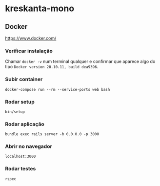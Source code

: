 # kreskanta-mono

## Docker
https://www.docker.com/

### Verificar instalação
Chamar `docker -v` num terminal qualquer e confirmar que aparece algo do tipo `Docker version 20.10.11, build dea9396`.

### Subir container
`docker-compose run --rm --service-ports web bash`

### Rodar setup
`bin/setup`

### Rodar aplicação
`bundle exec rails server -b 0.0.0.0 -p 3000`

### Abrir no navegador
`localhost:3000`

### Rodar testes
`rspec`
